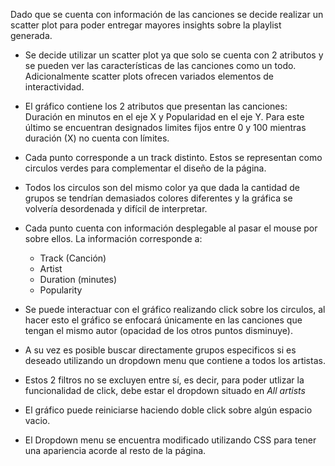 Dado que se cuenta con información de las canciones se decide realizar un scatter plot para poder entregar mayores insights sobre la playlist generada.

- Se decide utilizar un scatter plot ya que solo se cuenta con 2 atributos y se pueden ver las características de las canciones como un todo. Adicionalmente scatter plots ofrecen variados elementos de interactividad.


- El gráfico contiene los 2 atributos que presentan las canciones: Duración en minutos en el eje X y Popularidad en el eje Y. Para este último se encuentran designados limites fijos entre 0 y 100 mientras duración (X) no cuenta con límites.


- Cada punto corresponde a un track distinto. Estos se representan como circulos verdes para complementar el diseño de la página. 


- Todos los circulos son del mismo color ya que dada la cantidad de grupos se tendrían demasiados colores diferentes y la gráfica se volvería desordenada y difícil de interpretar.


- Cada punto cuenta con información desplegable al pasar el mouse por sobre ellos. La información corresponde a:
  - Track (Canción)
  - Artist
  - Duration (minutes)
  - Popularity


- Se puede interactuar con el gráfico realizando click sobre los circulos, al hacer esto el gráfico se enfocará únicamente en las canciones que tengan el mismo autor (opacidad de los otros puntos disminuye).


- A su vez es posible buscar directamente grupos especificos si es deseado utilizando un dropdown menu que contiene a todos los artistas.


- Estos 2 filtros no se excluyen entre sí, es decir, para poder utlizar la funcionalidad de click, debe estar el dropdown situado en *All artists*


- El gráfico puede reiniciarse haciendo doble click sobre algún espacio vacio.


- El Dropdown menu se encuentra modificado utilizando CSS para tener una apariencia acorde al resto de la página.